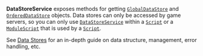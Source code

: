 **DataStoreService** exposes methods for getting [`GlobalDataStore`](https://create.roblox.com/docs/reference/engine/classes/GlobalDataStore) and
[`OrderedDataStore`](https://create.roblox.com/docs/reference/engine/classes/OrderedDataStore) objects. Data stores can only be accessed by game
servers, so you can only use [`DataStoreService`](https://create.roblox.com/docs/reference/engine/classes/DataStoreService) within a [`Script`](https://create.roblox.com/docs/reference/engine/classes/Script)
or a [`ModuleScript`](https://create.roblox.com/docs/reference/engine/classes/ModuleScript) that is used by a [`Script`](https://create.roblox.com/docs/reference/engine/classes/Script).

See [Data Stores](https://create.roblox.com/docs/cloud-services/datastores) for an in-depth guide
on data structure, management, error handling, etc.